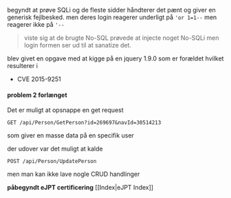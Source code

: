 begyndt at prøve SQLi og de fleste sidder håndterer det pænt og giver en generisk fejlbesked.
men deres login reagerer underligt på `'or 1=1--`  men reagerer ikke på `'--`

>viste sig at de brugte No-SQL 
>prøvede at injecte noget No-SQLi men login formen ser ud til at sanatize det.

blev givet en opgave med at kigge på en jquery 1.9.0 som er forældet hvilket resulterer i 
- CVE 2015-9251 

#### problem 2 forlænget
Det er muligt at opsnappe en get request
```http
GET /api/Person/GetPerson?id=269697&navId=30514213
```
som giver en masse data på en specifik user 

der udover var det muligt at kalde
```http
POST /api/Person/UpdatePerson
```
men man kan ikke lave nogle CRUD handlinger




**påbegyndt eJPT certificering** [[Index|eJPT Index]]

